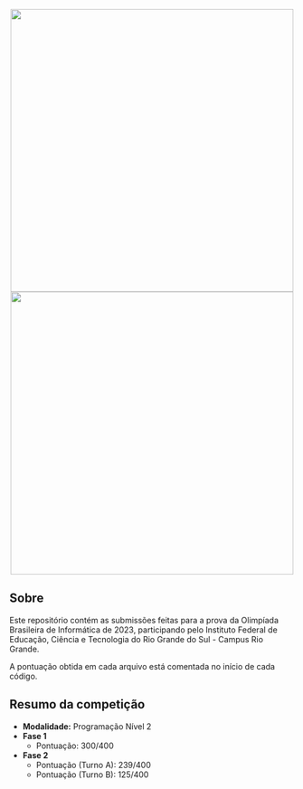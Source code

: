 <p align="center">
  <a href="https://olimpiada.ic.unicamp.br#gh-dark-mode-only">
    <img src="https://olimpiada.ic.unicamp.br/static/extras/misc/logo-obi2023.svg" width="500">
  </a>
  <a href="https://olimpiada.ic.unicamp.br#gh-light-mode-only">
    <img src="https://olimpiada.ic.unicamp.br/static/extras/misc/logo-obi2023-preto.svg" width="500">
  </a>
</p>

## Sobre

Este repositório contém as submissões feitas para a prova da Olimpíada Brasileira de Informática de 2023, participando pelo Instituto Federal de Educação, Ciência e Tecnologia do Rio Grande do Sul - Campus Rio Grande. 

A pontuação obtida em cada arquivo está comentada no início de cada código.

## Resumo da competição

-   **Modalidade:** Programação Nível 2
-   **Fase 1**
    -   Pontuação: 300/400
-  **Fase 2**
    -   Pontuação (Turno A): 239/400
    -   Pontuação (Turno B): 125/400
